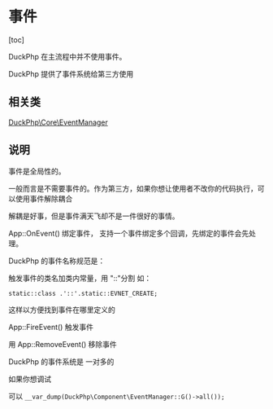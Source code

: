 # 事件

[toc]

DuckPhp 在主流程中并不使用事件。

DuckPhp 提供了事件系统给第三方使用

## 相关类

[DuckPhp\Core\EventManager](ref/Core-EventManager.md)

## 说明

事件是全局性的。

一般而言是不需要事件的。作为第三方，如果你想让使用者不改你的代码执行，可以使用事件解除耦合

解耦是好事，但是事件满天飞却不是一件很好的事情。



App::OnEvent() 绑定事件， 支持一个事件绑定多个回调，先绑定的事件会先处理。

DuckPhp 的事件名称规范是： 

触发事件的类名加类内常量，用 "::"分割
如：

```
static::class .'::'.static::EVNET_CREATE;
```
这样以方便找到事件在哪里定义的

App::FireEvent() 触发事件

用 App::RemoveEvent() 移除事件

DuckPhp 的事件系统是 一对多的

如果你想调试

可以 `__var_dump(DuckPhp\Component\EventManager::G()->all());`